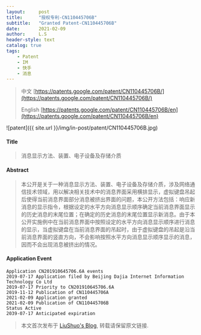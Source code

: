 ```yaml
---
layout:     post
title:      "授权专利-CN110445706B"
subtitle:   "Granted Patent-CN110445706B"
date:       2021-02-09
author:     L.S
header-style: text
catalog: true
tags:
    - Patent
    - IM
    - 快手
    - 消息
---
```

> 中文 [https://patents.google.com/patent/CN110445706B/](https://patents.google.com/patent/CN110445706B/)
>
> English [https://patents.google.com/patent/CN110445706B/en](https://patents.google.com/patent/CN110445706B/en)

![patent]({{ site.url }}/img/in-post/patent/CN110445706B.jpg)
#### Title
> 消息显示方法、装置、电子设备及存储介质










#### Abstract
> 本公开是关于一种消息显示方法、装置、电子设备及存储介质，涉及网络通信技术领域，用以解决相关技术中的消息界面采用横排显示，虚拟键盘吊起后使得当前消息界面部分消息被挤出界面的问题，本公开方法包括：响应新消息的显示指令，根据设定的水平方向消息显示顺序确定当前消息界面显示的历史消息的末尾位置；在确定的历史消息的末尾位置显示新消息。由于本公开实施例中在当前消息界面中按照设定的水平方向消息显示顺序进行消息的显示，当虚拟键盘在当前消息界面的吊起时，由于虚拟键盘的吊起是沿当前消息界面的竖直方向，不会影响按照水平方向消息显示顺序显示的消息，因而不会出现消息被挤出的情况。










#### Application Event
```
Application CN201910645706.6A events 
2019-07-17 Application filed by Beijing Dajia Internet Information Technology Co Ltd
2019-07-17 Priority to CN201910645706.6A
2019-11-12 Publication of CN110445706A
2021-02-09 Application granted
2021-02-09 Publication of CN110445706B
Status Active
2039-07-17 Anticipated expiration
```
> 本文首次发布于 [LiuShuo's Blog](https://liushuo.me), 
转载请保留原文链接.
